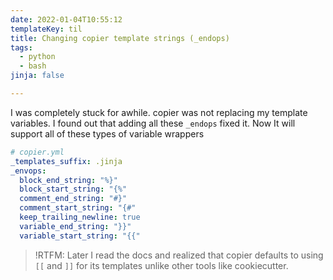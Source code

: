 ```yaml
---
date: 2022-01-04T10:55:12
templateKey: til
title: Changing copier template strings (_endops)
tags:
  - python
  - bash
jinja: false

---
```


I was completely stuck for awhile.  copier was not replacing my template
variables.  I found out that adding all these `_endops` fixed it.  Now
It will support all of these types of variable wrappers

``` yaml
# copier.yml
_templates_suffix: .jinja
_envops:
  block_end_string: "%}"
  block_start_string: "{%"
  comment_end_string: "#}"
  comment_start_string: "{#"
  keep_trailing_newline: true
  variable_end_string: "}}"
  variable_start_string: "{{"
```

> !RTFM: Later I read the docs and realized that copier defaults to using `[[`
> and `]]` for its templates unlike other tools like cookiecutter.
